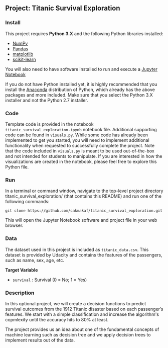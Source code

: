
## Project: Titanic Survival Exploration

### Install

This project requires **Python 3.X** and the following Python libraries installed:

- [NumPy](http://www.numpy.org/)
- [Pandas](http://pandas.pydata.org)
- [matplotlib](http://matplotlib.org/)
- [scikit-learn](http://scikit-learn.org/stable/)

You will also need to have software installed to run and execute a [Jupyter Notebook](http://ipython.org/notebook.html)

If you do not have Python installed yet, it is highly recommended that you install the [Anaconda](http://continuum.io/downloads) distribution of Python, which already has the above packages and more included. Make sure that you select the Python 3.X installer and not the Python 2.7 installer.

### Code

Template code is provided in the notebook `titanic_survival_exploration.ipynb` notebook file. Additional supporting code can be found in `visuals.py`. While some code has already been implemented to get you started, you will need to implement additional functionality when requested to successfully complete the project. Note that the code included in `visuals.py` is meant to be used out-of-the-box and not intended for students to manipulate. If you are interested in how the visualizations are created in the notebook, please feel free to explore this Python file.

### Run

In a terminal or command window, navigate to the top-level project directory titanic_survival_exploration/ (that contains this README) and run one of the following commands:

```
git clone https://github.com/cakmakaf/titanic_survival_exploration.git
```

This will open the Jupyter Notebook software and project file in your web browser.

### Data

The dataset used in this project is included as `titanic_data.csv`. This dataset is provided by Udacity and contains the features of the passengers, such as name, sex, age, etc.

**Target Variable**
- `survival` : Survival (0 = No; 1 = Yes)

### Description

In this optional project, we will create a decision functions to predict survival outcomes from the 1912 Titanic disaster based on each passenger’s features. We start with a simple classification and increase the algorithm's copmlexity until the accuracy hits to 80% at least. 

The project provides us an idea about one of the fundamental concepts of machine learning such as decision tree and we apply
decision trees to implement results out of the data.
